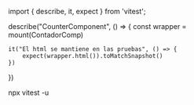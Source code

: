 <!-- LAS IMPORTACIONES DE VITEST ESENCIALES -->
<!-- EN EL ARCHIVO ALGO.SPEC.JS -->

import { describe, it, expect } from 'vitest';

<!-- ESTRUCTURA BASICA -->

describe("CounterComponent", () => {
const wrapper = mount(ContadorComp)

    it("El html se mantiene en las pruebas", () => {
        expect(wrapper.html()).toMatchSnapshot()
    })

})

<!-- COMANDO PARA ACTUALIZAR EL SNAPSHOT NPX-->

npx vitest -u
